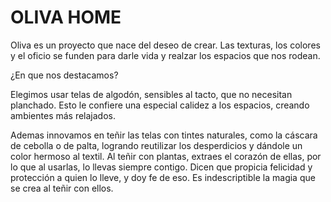 # OLIVA HOME

Oliva es un proyecto que nace del deseo de crear. Las texturas, los colores y el oficio se funden para darle vida y realzar los espacios que nos rodean.

¿En que nos destacamos?

Elegimos usar telas de algodón, sensibles al tacto, que no necesitan planchado. Esto le confiere una especial calidez a los espacios, creando ambientes más relajados. 

Ademas innovamos en teñir las telas con tintes naturales, como la cáscara de cebolla o de palta, logrando reutilizar los desperdicios y dándole un color hermoso al textil. Al teñir con plantas, extraes el corazón de ellas, por lo que al usarlas, lo llevas siempre contigo. Dicen que propicia felicidad y protección a quien lo lleve, y doy fe de eso. Es indescriptible la magia que se crea al teñir con ellos. 
